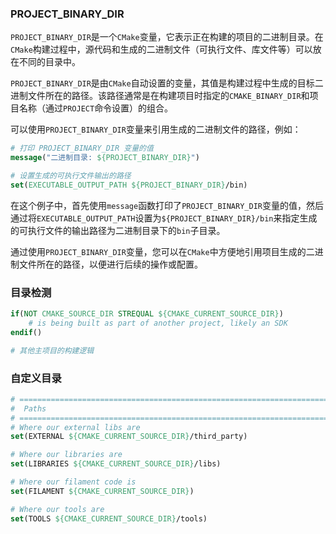 ### PROJECT_BINARY_DIR
`PROJECT_BINARY_DIR`是一个`CMake`变量，它表示正在构建的项目的二进制目录。在`CMake`构建过程中，源代码和生成的二进制文件（可执行文件、库文件等）可以放在不同的目录中。

`PROJECT_BINARY_DIR`是由`CMake`自动设置的变量，其值是构建过程中生成的目标二进制文件所在的路径。该路径通常是在构建项目时指定的`CMAKE_BINARY_DIR`和项目名称（通过`PROJECT`命令设置）的组合。

可以使用`PROJECT_BINARY_DIR`变量来引用生成的二进制文件的路径，例如：

```CMake
# 打印 PROJECT_BINARY_DIR 变量的值
message("二进制目录: ${PROJECT_BINARY_DIR}")

# 设置生成的可执行文件输出的路径
set(EXECUTABLE_OUTPUT_PATH ${PROJECT_BINARY_DIR}/bin)
```
在这个例子中，首先使用`message`函数打印了`PROJECT_BINARY_DIR`变量的值，然后通过将`EXECUTABLE_OUTPUT_PATH`设置为`${PROJECT_BINARY_DIR}/bin`来指定生成的可执行文件的输出路径为二进制目录下的`bin`子目录。

通过使用`PROJECT_BINARY_DIR`变量，您可以在`CMake`中方便地引用项目生成的二进制文件所在的路径，以便进行后续的操作或配置。

### 目录检测
```cmake
if(NOT CMAKE_SOURCE_DIR STREQUAL ${CMAKE_CURRENT_SOURCE_DIR})
    # is being built as part of another project, likely an SDK
endif()

# 其他主项目的构建逻辑
```

### 自定义目录
```cmake
# ==================================================================================================
#  Paths
# ==================================================================================================
# Where our external libs are
set(EXTERNAL ${CMAKE_CURRENT_SOURCE_DIR}/third_party)

# Where our libraries are
set(LIBRARIES ${CMAKE_CURRENT_SOURCE_DIR}/libs)

# Where our filament code is
set(FILAMENT ${CMAKE_CURRENT_SOURCE_DIR})

# Where our tools are
set(TOOLS ${CMAKE_CURRENT_SOURCE_DIR}/tools)
```